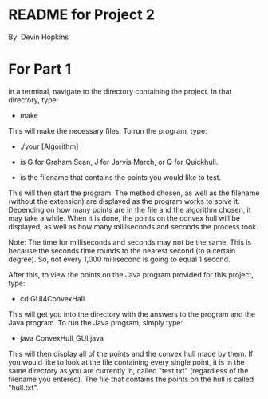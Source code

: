 # README for Project 2
By: Devin Hopkins

# For Part 1
In a terminal, navigate to the directory containing the project.
In that directory, type:

- make

This will make the necessary files. To run the program, type:

- ./your [Algorithm] <Filename>

- <Algorithm> is G for Graham Scan, J for Jarvis March, or Q for Quickhull.
- <Filename> is the filename that contains the points you would like to test.

This will then start the program. The method chosen, as well as the filename
(without the extension) are displayed as the program works to solve it.
Depending on how many points are in the file and the algorithm chosen, it may
take a while. When it is done, the points on the convex hull will be displayed,
as well as how many milliseconds and seconds the process took.

Note: The time for milliseconds and seconds may not be the same. This is because 
the seconds time rounds to the nearest second (to a certain degree). So, not
every 1,000 millisecond is going to equal 1 second.

After this, to view the points on the Java program provided for this project,
type:

- cd GUI4ConvexHall

This will get you into the directory with the answers to the program and the
Java program. To run the Java program, simply type:

- java ConvexHull_GUI.java

This will then display all of the points and the convex hull made by them. If
you would like to look at the file containing every single point, it is in the
same directory as you are currently in, called "test.txt" (regardless of the
filename you entered). The file that contains the points on the hull is called
"hull.txt".
